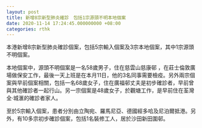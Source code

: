 ```yaml
---
layout: post
title: 新增8宗新型肺炎確診　包括1宗源頭不明本地個案
date: 2020-11-14 17:24:45.000000000 +08:00
categories: rthk
---
```


本港新增8宗新型肺炎確診個案，包括5宗輸入個案及3宗本地個案，其中1宗源頭不明個案。

本地個案中，源頭不明個案是一名58歲男子，住在慈雲山慈康邨 ，在莊士倫敦廣場做保安工作，最後一天上班是在本月11日，他的3名同事需要檢疫。另外兩宗個案與早前個案相關，包括一名68歲女子，住在廣福邨丈夫是初步確診者，早前曾與其他確診者一起行山。另一宗個案是48歲女子，於觀塘工作，是早前住在荃灣全·城滙的確診者家人。 

至於5宗輸入個案，患者分別由立陶宛、羅馬尼亞、德國經多哈及尼泊爾抵港。另外，有10多宗初步確診個案，包括1名裝修工人，居於沙田新田圍邨。　
